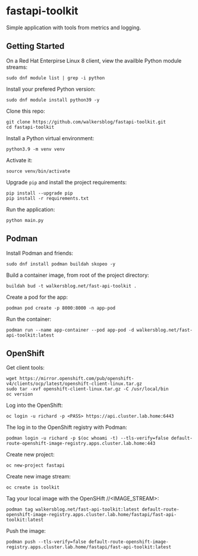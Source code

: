 # fastapi-toolkit
Simple application with tools from metrics and logging.

## Getting Started

On a Red Hat Enterpirse Linux 8 client, view the availble Python module streams:

```
sudo dnf module list | grep -i python
```

Install your prefered Python version:

```
sudo dnf module install python39 -y
```

Clone this repo:

```
git clone https://github.com/walkersblog/fastapi-toolkit.git
cd fastapi-toolkit
```

Install a Python virtual environment:

```
python3.9 -m venv venv
```

Activate it:

```
source venv/bin/activate
```

Upgrade `pip` and install the project requirements:

```
pip install --upgrade pip
pip install -r requirements.txt
```

Run the application:

```
python main.py
```

## Podman

Install Podman and friends:

```
sudo dnf install podman buildah skopeo -y
```

Build a container image, from root of the project directory:

```
buildah bud -t walkersblog.net/fast-api-toolkit .
```

Create a pod for the app:

```
podman pod create -p 8000:8000 -n app-pod
```

Run the container:

```
podman run --name app-container --pod app-pod -d walkersblog.net/fast-api-toolkit:latest
```

## OpenShift

Get client tools:

```
wget https://mirror.openshift.com/pub/openshift-v4/clients/ocp/latest/openshift-client-linux.tar.gz
sudo tar -xvf openshift-client-linux.tar.gz -C /usr/local/bin
oc version
```

Log into the OpenShift:

```
oc login -u richard -p <PASS> https://api.cluster.lab.home:6443
```

The log in to the OpenShift registry with Podman:

```
podman login -u richard -p $(oc whoami -t) --tls-verify=false default-route-openshift-image-registry.apps.cluster.lab.home:443
```

Create new project:

```
oc new-project fastapi
```

Create new image stream:

```
oc create is toolkit
```

Tag your local image with the OpenSHift <REGISTRY>/<PROJECT>/<IMAGE_STREAM>:<VERSION>

```
podman tag walkersblog.net/fast-api-toolkit:latest default-route-openshift-image-registry.apps.cluster.lab.home/fastapi/fast-api-toolkit:latest
```

Push the image:

```
podman push --tls-verify=false default-route-openshift-image-registry.apps.cluster.lab.home/fastapi/fast-api-toolkit:latest
```




